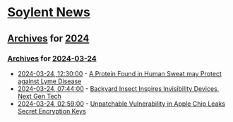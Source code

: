 # [Soylent News](../../../README.md)

## [Archives](../../index.md) for [2024](../index.md)

### [Archives](../../index.md) for [2024-03-24](index.md)

* [2024-03-24, 12:30:00](https://soylentnews.org/article.pl?sid=24/03/23/0139230&from=rss) - [A Protein Found in Human Sweat may Protect against Lyme Disease](https://soylentnews.org/article.pl?sid=24/03/23/0139230&from=rss)
* [2024-03-24, 07:44:00](https://soylentnews.org/article.pl?sid=24/03/23/0129240&from=rss) - [Backyard Insect Inspires Invisibility Devices, Next Gen Tech](https://soylentnews.org/article.pl?sid=24/03/23/0129240&from=rss)
* [2024-03-24, 02:59:00](https://soylentnews.org/article.pl?sid=24/03/23/0126253&from=rss) - [Unpatchable Vulnerability in Apple Chip Leaks Secret Encryption Keys](https://soylentnews.org/article.pl?sid=24/03/23/0126253&from=rss)
